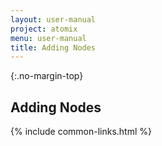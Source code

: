 ```yaml
---
layout: user-manual
project: atomix
menu: user-manual
title: Adding Nodes
---
```


{:.no-margin-top}
## Adding Nodes

{% include common-links.html %}
